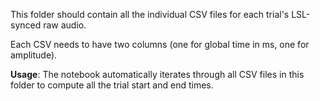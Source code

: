 This folder should contain all the individual CSV files for each trial's LSL-synced raw audio.

Each CSV needs to have two columns (one for global time in ms, one for amplitude).

**Usage**: The notebook automatically iterates through all CSV files in this folder to compute all the trial start and end times.
